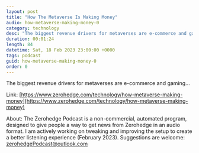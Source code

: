 ```yaml
---
layout: post
title: "How The Metaverse Is Making Money"
audio: how-metaverse-making-money-0
category: technology
desc: "The biggest revenue drivers for metaverses are e-commerce and gaming..."
duration: 00:01:24
length: 84
datetime: Sat, 18 Feb 2023 23:00:00 +0000
tags: podcast
guid: how-metaverse-making-money-0
order: 0
---
```

The biggest revenue drivers for metaverses are e-commerce and gaming...

Link: [https://www.zerohedge.com/technology/how-metaverse-making-money](https://www.zerohedge.com/technology/how-metaverse-making-money)

About: The Zerohedge Podcast is a non-commercial, automated program, designed to give people a way to get news from Zerohedge in an audio format.  I am actively working on tweaking and improving the setup to create a better listening experience (February 2023).  Suggestions are welcome: [zerohedgePodcast@outlook.com](mailto:zerohedgePodcast@outlook.com)